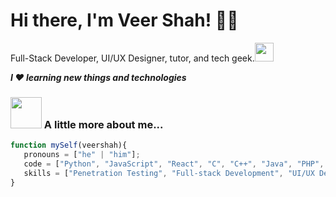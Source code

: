 # Hi there, I'm Veer Shah! 👨‍💻  

<p>Full-Stack Developer, UI/UX Designer, tutor, and tech geek.<img src="https://media.giphy.com/media/WUlplcMpOCEmTGBtBW/giphy.gif" width="30"> 
</em></p>
<em><b>I ❤️ learning new things and technologies</b></em>


### <img src="https://media.giphy.com/media/VgCDAzcKvsR6OM0uWg/giphy.gif" width="50"> A little more about me...  

```javascript
function mySelf(veershah){
   pronouns = ["he" | "him"];
   code = ["Python", "JavaScript", "React", "C", "C++", "Java", "PHP", "Django"];
   skills = ["Penetration Testing", "Full-stack Development", "UI/UX Developer", "Tutor"];
}
   
```


<!--
**veershah-sh/veershah-sh** is a ✨ _special_ ✨ repository because its `README.md` (this file) appears on your GitHub profile.

Here are some ideas to get you started:

- 🔭 I’m currently working on ...
- 🌱 I’m currently learning ...
- 👯 I’m looking to collaborate on ...
- 🤔 I’m looking for help with ...
- 💬 Ask me about ...
- 📫 How to reach me: ...
- 😄 Pronouns: ...
- ⚡ Fun fact: ...
-->
